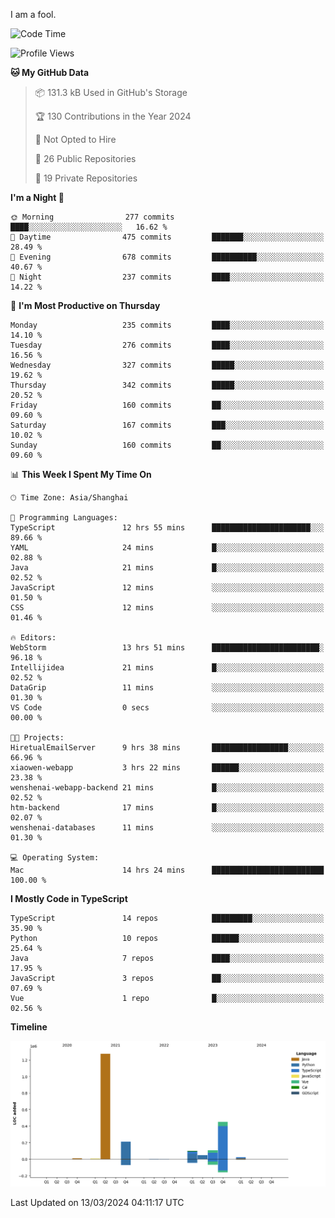 I am a fool.

<!--START_SECTION:waka-->
![Code Time](http://img.shields.io/badge/Code%20Time-1%2C253%20hrs%2023%20mins-blue)

![Profile Views](http://img.shields.io/badge/Profile%20Views-2-blue)

**🐱 My GitHub Data** 

> 📦 131.3 kB Used in GitHub's Storage 
 > 
> 🏆 130 Contributions in the Year 2024
 > 
> 🚫 Not Opted to Hire
 > 
> 📜 26 Public Repositories 
 > 
> 🔑 19 Private Repositories 
 > 
**I'm a Night 🦉** 

```text
🌞 Morning                277 commits         ████░░░░░░░░░░░░░░░░░░░░░   16.62 % 
🌆 Daytime                475 commits         ███████░░░░░░░░░░░░░░░░░░   28.49 % 
🌃 Evening                678 commits         ██████████░░░░░░░░░░░░░░░   40.67 % 
🌙 Night                  237 commits         ████░░░░░░░░░░░░░░░░░░░░░   14.22 % 
```
📅 **I'm Most Productive on Thursday** 

```text
Monday                   235 commits         ████░░░░░░░░░░░░░░░░░░░░░   14.10 % 
Tuesday                  276 commits         ████░░░░░░░░░░░░░░░░░░░░░   16.56 % 
Wednesday                327 commits         █████░░░░░░░░░░░░░░░░░░░░   19.62 % 
Thursday                 342 commits         █████░░░░░░░░░░░░░░░░░░░░   20.52 % 
Friday                   160 commits         ██░░░░░░░░░░░░░░░░░░░░░░░   09.60 % 
Saturday                 167 commits         ███░░░░░░░░░░░░░░░░░░░░░░   10.02 % 
Sunday                   160 commits         ██░░░░░░░░░░░░░░░░░░░░░░░   09.60 % 
```


📊 **This Week I Spent My Time On** 

```text
🕑︎ Time Zone: Asia/Shanghai

💬 Programming Languages: 
TypeScript               12 hrs 55 mins      ██████████████████████░░░   89.66 % 
YAML                     24 mins             █░░░░░░░░░░░░░░░░░░░░░░░░   02.88 % 
Java                     21 mins             █░░░░░░░░░░░░░░░░░░░░░░░░   02.52 % 
JavaScript               12 mins             ░░░░░░░░░░░░░░░░░░░░░░░░░   01.50 % 
CSS                      12 mins             ░░░░░░░░░░░░░░░░░░░░░░░░░   01.46 % 

🔥 Editors: 
WebStorm                 13 hrs 51 mins      ████████████████████████░   96.18 % 
Intellijidea             21 mins             █░░░░░░░░░░░░░░░░░░░░░░░░   02.52 % 
DataGrip                 11 mins             ░░░░░░░░░░░░░░░░░░░░░░░░░   01.30 % 
VS Code                  0 secs              ░░░░░░░░░░░░░░░░░░░░░░░░░   00.00 % 

🐱‍💻 Projects: 
HiretualEmailServer      9 hrs 38 mins       █████████████████░░░░░░░░   66.96 % 
xiaowen-webapp           3 hrs 22 mins       ██████░░░░░░░░░░░░░░░░░░░   23.38 % 
wenshenai-webapp-backend 21 mins             █░░░░░░░░░░░░░░░░░░░░░░░░   02.52 % 
htm-backend              17 mins             █░░░░░░░░░░░░░░░░░░░░░░░░   02.07 % 
wenshenai-databases      11 mins             ░░░░░░░░░░░░░░░░░░░░░░░░░   01.30 % 

💻 Operating System: 
Mac                      14 hrs 24 mins      █████████████████████████   100.00 % 
```

**I Mostly Code in TypeScript** 

```text
TypeScript               14 repos            █████████░░░░░░░░░░░░░░░░   35.90 % 
Python                   10 repos            ██████░░░░░░░░░░░░░░░░░░░   25.64 % 
Java                     7 repos             ████░░░░░░░░░░░░░░░░░░░░░   17.95 % 
JavaScript               3 repos             ██░░░░░░░░░░░░░░░░░░░░░░░   07.69 % 
Vue                      1 repo              █░░░░░░░░░░░░░░░░░░░░░░░░   02.56 % 
```



**Timeline**

![Lines of Code chart](https://raw.githubusercontent.com/VeejaLiu/VeejaLiu/master/assets/bar_graph.png)


 Last Updated on 13/03/2024 04:11:17 UTC
<!--END_SECTION:waka-->
